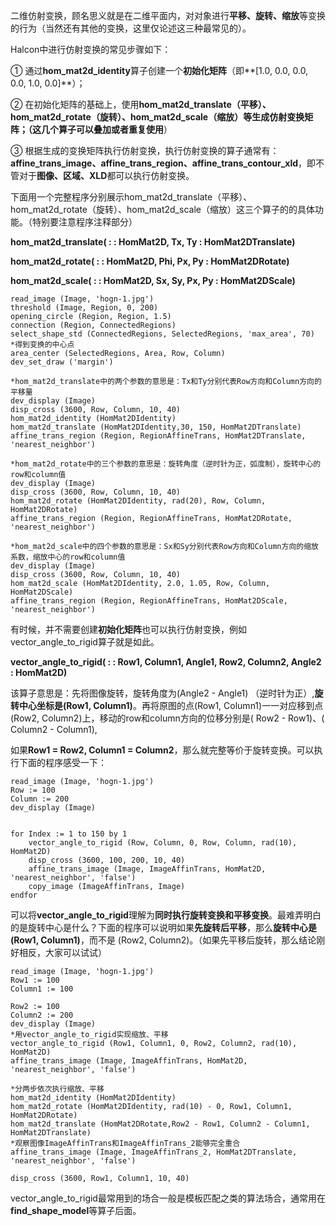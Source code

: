 ﻿二维仿射变换，顾名思义就是在二维平面内，对对象进行**平移、旋转、缩放**等变换的行为（当然还有其他的变换，这里仅论述这三种最常见的）。

Halcon中进行仿射变换的常见步骤如下：

① 通过**hom_mat2d_identity**算子创建一个**初始化矩阵**（即**[1.0, 0.0, 0.0, 0.0, 1.0, 0.0]**）；

② 在初始化矩阵的基础上，使用**hom_mat2d_translate（平移）、hom_mat2d_rotate（旋转）、hom_mat2d_scale（缩放）**等生成仿射变换矩阵；（这几个算子**可以叠加或者重复使用**）

③ 根据生成的变换矩阵执行仿射变换，执行仿射变换的算子通常有：**affine_trans_image、affine_trans_region、affine_trans_contour_xld**，即不管对于**图像、区域、XLD**都可以执行仿射变换。

下面用一个完整程序分别展示hom_mat2d_translate（平移）、hom_mat2d_rotate（旋转）、hom_mat2d_scale（缩放）这三个算子的的具体功能。（特别要注意程序注释部分）

**hom_mat2d_translate( : : HomMat2D,  Tx, Ty  : HomMat2DTranslate)**

**hom_mat2d_rotate( : : HomMat2D,  Phi, Px, Py  : HomMat2DRotate)**

**hom_mat2d_scale( : : HomMat2D,  Sx, Sy, Px, Py  : HomMat2DScale)**

```
read_image (Image, 'hogn-1.jpg')
threshold (Image, Region, 0, 200)
opening_circle (Region, Region, 1.5)
connection (Region, ConnectedRegions)
select_shape_std (ConnectedRegions, SelectedRegions, 'max_area', 70)
*得到变换的中心点
area_center (SelectedRegions, Area, Row, Column)
dev_set_draw ('margin')

*hom_mat2d_translate中的两个参数的意思是：Tx和Ty分别代表Row方向和Column方向的平移量
dev_display (Image)
disp_cross (3600, Row, Column, 10, 40)
hom_mat2d_identity (HomMat2DIdentity)
hom_mat2d_translate (HomMat2DIdentity,30, 150, HomMat2DTranslate)
affine_trans_region (Region, RegionAffineTrans, HomMat2DTranslate, 'nearest_neighbor')

*hom_mat2d_rotate中的三个参数的意思是：旋转角度（逆时针为正，弧度制），旋转中心的row和column值
dev_display (Image)
disp_cross (3600, Row, Column, 10, 40)
hom_mat2d_rotate (HomMat2DIdentity, rad(20), Row, Column, HomMat2DRotate)
affine_trans_region (Region, RegionAffineTrans, HomMat2DRotate, 'nearest_neighbor')

*hom_mat2d_scale中的四个参数的意思是：Sx和Sy分别代表Row方向和Column方向的缩放系数，缩放中心的row和column值
dev_display (Image)
disp_cross (3600, Row, Column, 10, 40)
hom_mat2d_scale (HomMat2DIdentity, 2.0, 1.05, Row, Column, HomMat2DScale)
affine_trans_region (Region, RegionAffineTrans, HomMat2DScale, 'nearest_neighbor')
```

有时候，并不需要创建**初始化矩阵**也可以执行仿射变换，例如vector_angle_to_rigid算子就是如此。

**vector_angle_to_rigid( : : Row1, Column1, Angle1, Row2, Column2, Angle2  : HomMat2D)**

该算子意思是：先将图像旋转，旋转角度为(Angle2 - Angle1) （逆时针为正）,**旋转中心坐标是(Row1, Column1)**。再将原图的点(Row1, Column1)一一对应移到点 (Row2, Column2)上，移动的row和column方向的位移分别是( Row2 - Row1)、( Column2 - Column1),  
  

如果**Row1 = Row2, Column1 = Column2**，那么就完整等价于旋转变换。可以执行下面的程序感受一下：

```
read_image (Image, 'hogn-1.jpg')
Row := 100
Column := 200
dev_display (Image)


for Index := 1 to 150 by 1  
    vector_angle_to_rigid (Row, Column, 0, Row, Column, rad(10), HomMat2D)
    disp_cross (3600, 100, 200, 10, 40)
    affine_trans_image (Image, ImageAffinTrans, HomMat2D, 'nearest_neighbor', 'false')
    copy_image (ImageAffinTrans, Image) 
endfor
```

可以将**vector_angle_to_rigid**理解为**同时执行旋转变换和平移变换**。最难弄明白的是旋转中心是什么？下面的程序可以说明如果**先旋转后平移**，那么**旋转中心是(Row1, Column1)**，而不是 (Row2, Column2)。（如果先平移后旋转，那么结论刚好相反，大家可以试试）

```
read_image (Image, 'hogn-1.jpg')
Row1 := 100
Column1 := 100

Row2 := 100
Column2 := 200
dev_display (Image)
*用vector_angle_to_rigid实现缩放、平移
vector_angle_to_rigid (Row1, Column1, 0, Row2, Column2, rad(10), HomMat2D)
affine_trans_image (Image, ImageAffinTrans, HomMat2D, 'nearest_neighbor', 'false')

*分两步依次执行缩放、平移
hom_mat2d_identity (HomMat2DIdentity)
hom_mat2d_rotate (HomMat2DIdentity, rad(10) - 0, Row1, Column1, HomMat2DRotate)
hom_mat2d_translate (HomMat2DRotate,Row2 - Row1, Column2 - Column1, HomMat2DTranslate)
*观察图像ImageAffinTrans和ImageAffinTrans_2能够完全重合
affine_trans_image (Image, ImageAffinTrans_2, HomMat2DTranslate, 'nearest_neighbor', 'false')

disp_cross (3600, Row1, Column1, 10, 40)
```

vector_angle_to_rigid最常用到的场合一般是模板匹配之类的算法场合，通常用在**find_shape_model**等算子后面。
